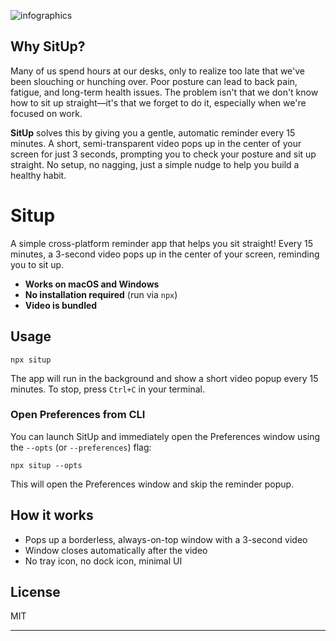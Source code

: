
![infographics](https://github.com/user-attachments/assets/4dae1ca2-b8e4-4af2-aa45-ea54a8f7f6ae)


## Why SitUp?

Many of us spend hours at our desks, only to realize too late that we've been slouching or hunching over. Poor posture can lead to back pain, fatigue, and long-term health issues. The problem isn't that we don't know how to sit up straight—it's that we forget to do it, especially when we're focused on work.

**SitUp** solves this by giving you a gentle, automatic reminder every 15 minutes. A short, semi-transparent video pops up in the center of your screen for just 3 seconds, prompting you to check your posture and sit up straight. No setup, no nagging, just a simple nudge to help you build a healthy habit.

# Situp

A simple cross-platform reminder app that helps you sit straight! Every 15 minutes, a 3-second video pops up in the center of your screen, reminding you to sit up.

- **Works on macOS and Windows**
- **No installation required** (run via `npx`)
- **Video is bundled**

## Usage

```
npx situp
```

The app will run in the background and show a short video popup every 15 minutes. To stop, press `Ctrl+C` in your terminal.

### Open Preferences from CLI

You can launch SitUp and immediately open the Preferences window using the `--opts` (or `--preferences`) flag:

```
npx situp --opts
```

This will open the Preferences window and skip the reminder popup.

## How it works
- Pops up a borderless, always-on-top window with a 3-second video
- Window closes automatically after the video
- No tray icon, no dock icon, minimal UI

## License
MIT 

---

